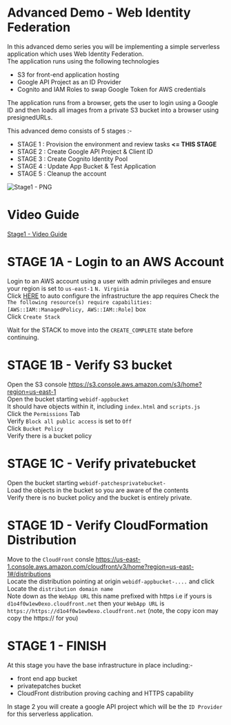 # Advanced Demo - Web Identity Federation

In this advanced demo series you will be implementing a simple serverless application which uses Web Identity Federation.  
The application runs using the following technologies

- S3 for front-end application hosting
- Google API Project as an ID Provider
- Cognito and IAM Roles to swap Google Token for AWS credentials

The application runs from a browser, gets the user to login using a Google ID and then loads all images from a private S3 bucket into a browser using presignedURLs.  

This advanced demo consists of 5 stages :-  

- STAGE 1 : Provision the environment and review tasks **<= THIS STAGE**   
- STAGE 2 : Create Google API Project & Client ID  
- STAGE 3 : Create Cognito Identity Pool  
- STAGE 4 : Update App Bucket & Test Application  
- STAGE 5 : Cleanup the account  

![Stage1 - PNG](https://github.com/acantril/learn-cantrill-io-labs/blob/master/aws-cognito-web-identity-federation/02_LABINSTRUCTIONS/ARCHITECTURE-STAGE1.png)  

# Video Guide
[Stage1 - Video Guide](https://youtu.be/DyiJZz07g_E)


# STAGE 1A - Login to an AWS Account    

Login to an AWS account using a user with admin privileges and ensure your region is set to `us-east-1` `N. Virginia`  
Click [HERE](https://console.aws.amazon.com/cloudformation/home?region=us-east-1#/stacks/quickcreate?templateURL=https://learn-cantrill-labs.s3.amazonaws.com/aws-cognito-web-identity-federation/WEBIDF.yaml&stackName=WEBIDF) to auto configure the infrastructure the app requires 
Check the  `The following resource(s) require capabilities: [AWS::IAM::ManagedPolicy, AWS::IAM::Role]` box  
Click `Create Stack`  

Wait for the STACK to move into the `CREATE_COMPLETE` state before continuing.  

# STAGE 1B - Verify S3 bucket  

Open the S3 console https://s3.console.aws.amazon.com/s3/home?region=us-east-1    
Open the bucket starting `webidf-appbucket`   
It should have objects within it, including `index.html` and `scripts.js`  
Click the `Permissions` Tab  
Verify `Block all public access` is set to `Off`  
Click `Bucket Policy`  
Verify there is a bucket policy  

# STAGE 1C - Verify privatebucket
Open the bucket starting `webidf-patchesprivatebucket-`  
Load the objects in the bucket so you are aware of the contents  
Verify there is no bucket policy and the bucket is entirely private.  

# STAGE 1D - Verify CloudFormation Distribution  

Move to the `CloudFront` consle https://us-east-1.console.aws.amazon.com/cloudfront/v3/home?region=us-east-1#/distributions  
Locate the distribution pointing at origin `webidf-appbucket-....`  and click  
Locate the `distribution domain name`  
Note down as the `WebApp URL` this name prefixed with https i.e if yours is `d1o4f0w1ew0exo.cloudfront.net` then your `WebApp URL` is `https://https://d1o4f0w1ew0exo.cloudfront.net` (note, the copy icon may copy the https:// for you)  

# STAGE 1 - FINISH  
At this stage you have the base infrastructure in place including:-

- front end app bucket
- privatepatches bucket  
- CloudFront distribution proving caching and HTTPS capability

In stage 2 you will create a google API project which will be the `ID Provider` for this serverless application.  
